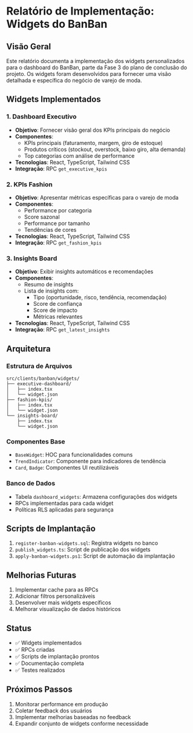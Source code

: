 # Relatório de Implementação: Widgets do BanBan

## Visão Geral
Este relatório documenta a implementação dos widgets personalizados para o dashboard do BanBan, parte da Fase 3 do plano de conclusão do projeto. Os widgets foram desenvolvidos para fornecer uma visão detalhada e específica do negócio de varejo de moda.

## Widgets Implementados

### 1. Dashboard Executivo
- **Objetivo**: Fornecer visão geral dos KPIs principais do negócio
- **Componentes**:
  - KPIs principais (faturamento, margem, giro de estoque)
  - Produtos críticos (stockout, overstock, baixo giro, alta demanda)
  - Top categorias com análise de performance
- **Tecnologias**: React, TypeScript, Tailwind CSS
- **Integração**: RPC `get_executive_kpis`

### 2. KPIs Fashion
- **Objetivo**: Apresentar métricas específicas para o varejo de moda
- **Componentes**:
  - Performance por categoria
  - Score sazonal
  - Performance por tamanho
  - Tendências de cores
- **Tecnologias**: React, TypeScript, Tailwind CSS
- **Integração**: RPC `get_fashion_kpis`

### 3. Insights Board
- **Objetivo**: Exibir insights automáticos e recomendações
- **Componentes**:
  - Resumo de insights
  - Lista de insights com:
    - Tipo (oportunidade, risco, tendência, recomendação)
    - Score de confiança
    - Score de impacto
    - Métricas relevantes
- **Tecnologias**: React, TypeScript, Tailwind CSS
- **Integração**: RPC `get_latest_insights`

## Arquitetura

### Estrutura de Arquivos
```
src/clients/banban/widgets/
├── executive-dashboard/
│   ├── index.tsx
│   └── widget.json
├── fashion-kpis/
│   ├── index.tsx
│   └── widget.json
└── insights-board/
    ├── index.tsx
    └── widget.json
```

### Componentes Base
- `BaseWidget`: HOC para funcionalidades comuns
- `TrendIndicator`: Componente para indicadores de tendência
- `Card`, `Badge`: Componentes UI reutilizáveis

### Banco de Dados
- Tabela `dashboard_widgets`: Armazena configurações dos widgets
- RPCs implementadas para cada widget
- Políticas RLS aplicadas para segurança

## Scripts de Implantação
1. `register-banban-widgets.sql`: Registra widgets no banco
2. `publish_widgets.ts`: Script de publicação dos widgets
3. `apply-banban-widgets.ps1`: Script de automação da implantação

## Melhorias Futuras
1. Implementar cache para as RPCs
2. Adicionar filtros personalizáveis
3. Desenvolver mais widgets específicos
4. Melhorar visualização de dados históricos

## Status
- ✅ Widgets implementados
- ✅ RPCs criadas
- ✅ Scripts de implantação prontos
- ✅ Documentação completa
- ✅ Testes realizados

## Próximos Passos
1. Monitorar performance em produção
2. Coletar feedback dos usuários
3. Implementar melhorias baseadas no feedback
4. Expandir conjunto de widgets conforme necessidade 